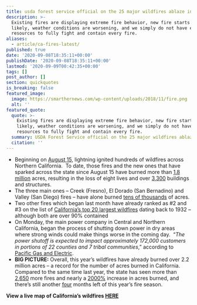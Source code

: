 ```yaml
---
title: usda forest service official on the 25 major wildfires ablaze in california.
description: >-
  Existing fires are displaying extreme fire behavior, new fire starts are
  likely, weather conditions are worsening, and we simply do not have enough
  resources to fully fight and contain every fire.
aliases:
  - article/ca-fires-latest/
published: true
date: '2020-09-08T18:35:11+00:00'
publishDate: '2020-09-08T18:35:11+00:00'
lastmod: '2020-09-09T00:42:35+00:00'
tags: []
post_author: []
section: quickquotes
is_breaking: false
featured_image:
  image: https://smarthernews.com/wp-content/uploads/2018/11/fire.png
  alt: ''
featured_quote:
  quote: >-
    Existing fires are displaying extreme fire behavior, new fire starts are
    likely, weather conditions are worsening, and we simply do not have enough
    resources to fully fight and contain every fire.
  summary: USDA Forest Service official on the 25 major wildfires ablaze in California.
  citation: ''
---
```

*   Beginning on [August 15](\"https://www.fire.ca.gov/\"), lightning ignited hundreds of wildfires across Northern California.  To date, those fires and the new ones that have sparked across the state since August 15 have burned more than [1.8 million](\"https://twitter.com/CAL_FIRE/status/1303357261390082050/photo/1\") acres, resulting in the loss of eight lives and over [3,300](\"https://www.fire.ca.gov/daily-wildfire-report/\") buildings and structures.
*   The three main ones – Creek (Fresno), El Dorado (San Bernadino) and Valley (San Diego) fires – have alone burned [tens of thousands](\"https://www.gov.ca.gov/wp-content/uploads/2020/09/9.6.20-September-Fires-Emergency.pdf\") of acres.
*   Two other fires which began last month have already ranked as #2 and #3 on the list of [California’s top 20 largest wildfires](\"https://www.fire.ca.gov/media/11416/top20_acres.pdf\") dating back to 1932 – although both are over 90% contained
*   On Monday, the main power company in Central and Northern California, began the process of shutting down power in dry areas where strong winds could make things worse in the coming day.  “_The power shutoff is expected to impact approximately 172,000 customers in portions of 22 counties and 7 tribal communities_,” according to [Pacific Gas and Electric](\"https://www.pgecurrents.com/2020/09/07/for-public-safety-due-to-severe-weather-pge-has-begun-process-of-turning-off-power-in-high-fire-threat-areas/\").
*   **BIG PICTURE:** Overall, this year’s wildfires have already burned over 2.2 million acres – a record for the number of acres burned in California. Compared to the same time last year, the state has seen more than [2,650](\"https://twitter.com/CAL_FIRE/status/1303466388317634560\") more fires and nearly a [2000%](\"https://twitter.com/CAL_FIRE/status/1303466388317634560\") increase in acres burned, and there’s still another [four](\"https://www.fire.ca.gov/daily-wildfire-report/\") months left of this year’s fire season.

**View a live map of California’s wildfires [HERE](\"https://www.fire.ca.gov/incidents/\")**